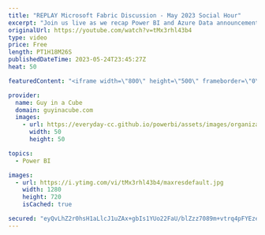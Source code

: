 ```yaml
---
title: "REPLAY Microsoft Fabric Discussion - May 2023 Social Hour"
excerpt: "Join us live as we recap Power BI and Azure Data announcements made at Microsoft Build - May 2023. With special guest, Stephanie Bruno, Jason Himmelstein and John White!  Microsoft Build: https://powerbi.microsoft.com/en-us/blog/microsoft-digital-event-may-24-25/  Connect with Stephanie Bruno https://twitter.com/StephTBruno"
originalUrl: https://youtube.com/watch?v=tMx3rhl43b4
type: video
price: Free
length: PT1H18M26S
publishedDateTime: 2023-05-24T23:45:27Z
heat: 50

featuredContent: "<iframe width=\"800\" height=\"500\" frameborder=\"0\" src=\"https://www.youtube.com/embed/tMx3rhl43b4\" allow=\"accelerometer; autoplay; encrypted-media; gyroscope; picture-in-picture\" allowfullscreen></iframe>"

provider:
  name: Guy in a Cube
  domain: guyinacube.com
  images:
    - url: https://everyday-cc.github.io/powerbi/assets/images/organizations/guyinacube.com-50x50.jpg
      width: 50
      height: 50

topics:
  - Power BI

images:
  - url: https://i.ytimg.com/vi/tMx3rhl43b4/maxresdefault.jpg
    width: 1280
    height: 720
    isCached: true

secured: "eyQvLhZ2r0hsH1aLlcJ1uZAx+gbIs1YUo22FaU/blZzz7089m+vtrq4pFYEzeHIu3FhWYbfxQ1fvp3aT08Sqk+7eu1h5GccnieqZBvxcjhP3Ah40pojT8L66C14wolgQ+GSmIhL3mOppMuKxCSjtoljwhGwyPTEAP3UdJfHA5NKdPf8jaoz3Ff7Mn66ZK+uB2DgK3IQKDvl/rQ+briocI9QAckBTtgRKbzKBQMhm+G1Kfl6x3c0jo0sKo/TWzzXDAhWGCN0qTm1nGNREpEHIkqpEIe6M8iH+WsXPIl26eZXTiWcFI6OqCCRKZGpGa0VOBbbeDHf7y78wjrnn3VuxY4lumfIRWG0bSIv85sPp6Y0FJ04AMLs2ld4IJfD9r1E0NDLew6AVNxH56wparkrjs8jCsOuT4TVGcGMYkDo53lE=;GL3I84+UZ3AZkdYxDVvWKw=="
---
```


